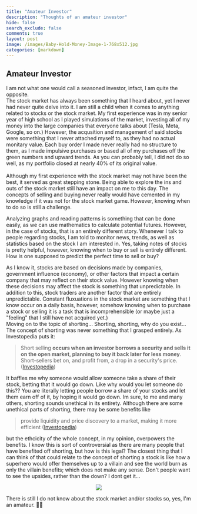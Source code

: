 ```yaml
---
title: "Amateur Investor"
description: "Thoughts of an amateur investor"
hide: false
search_exclude: false
comments: true
layout: post
image: /images/Baby-Hold-Money-Image-1-768x512.jpg
categories: [markdown]
---
```


## Amateur Investor
I am not what one would call a seasoned investor, infact, I am quite the opposite. 
<br>
The stock market has always been something that I heard about, yet I never had never quite delve into it. 
I am still a child when it comes to anything related to stocks or the stock market. My first experience was in my senior year of high school as I played simulations of the market, investing all of my money into the large companies that everyone talks about (Tesla, Meta, Google, so on.) However, the acqusition and management of said stocks were something that I never attached myself to, as they had no actual monitary value. Each buy order I made never really had no structure to them, as I made impulsive purchases or based all of my purchases off the green numbers and upward trends. As you can probably tell, I did not do so well, as my portfolio closed at nearly 40% of its original value.  
<br>
Although my first experience with the stock market may not have been the best, it served as great stepping stone. Being able to explore the ins and outs of the stock market still have an impact on me to this day. The concepts of selling and buying never really would have cemented in my knowledge if it was not for the stock market game. However, knowing when to do so is still a challenge. 

Analyzing graphs and reading patterns is something that can be done easily, as we can use mathematics to calculate potential futures. However, in the case of stocks, that is an entirely different story. Whenever I talk to people regarding stocks, I am told to monitor news, trends, as well as statistics based on the stock I am interested in. Yes, taking notes of stocks is pretty helpful, however, knowing when to buy or sell is entirely different. How is one supposed to predict the perfect time to sell or buy? 

As I know it, stocks are based on decisions made by companies, government influence (economy), or other factors that impact a certain company that may reflect on their stock value. However knowing when these decisions may affect the stock is something that unpredictable. In addition to this, stock traders are another factor that are entirely unpredictable. Constant fluxuations in the stock market are something that I know occur on a daily basis, however, somehow knowing when to purchase a stock or selling it is a task that is incomprehensible (or maybe just a "feeling" that I still have not acquired yet.)
<br>
Moving on to the topic of shorting... Shorting, shorting, why do you exist... 
The concept of shorting was never something that I grasped entirely. As Investopedia puts it:

> Short selling **occurs when an investor borrows a security and sells it on the open market, planning to buy it back later for less money**. Short-sellers bet on, and profit from, a drop in a security's price. ([Investopedia](https://www.investopedia.com/terms/s/shortselling.asp))

It baffles me why someone would allow someone take a share of their stock, betting that it would go down. Like why would you let someone do this?? You are literally letting people borrow a share of your stocks and let them earn off of it, by hoping it would go down. Im sure, to me and many others, shorting sounds unethical in its entirety. Although there are some unethical parts of shorting, there may be some benefits like 

> provide liquidity and price discovery to a market, making it more efficient ([Investopedia](https://www.investopedia.com/terms/s/shortselling.asp))

but the ethcicity of the whole concept, in my opinion, overpowers the benefits. I know this is sort of controversial as there are many people that have benefited off shorting, but how is this legal? The closest thing that I can think of that could relate to the concept of shorting a stock is like how a superhero would offer themselves up to a villain and see the world burn as only the villain benefits; which does not make any sense. Don't people want to see the upsides, rather than the down? I dont get it...

<center>
        <img src="{{ site.baseurl }}/images/stock-market-meme-9-300x224.jpg">
</center>

There is still I do not know about the stock market and/or stocks so, yes, I'm an amateur. 👶💵
<script src="https://utteranc.es/client.js"
        repo="Tofulati/blogoiotory"
        issue-term="pathname"
        theme="github-light"
        crossorigin="anonymous"
        async>
</script>
